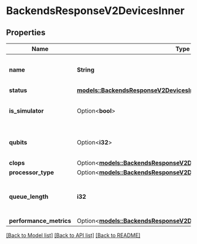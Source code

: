 # BackendsResponseV2DevicesInner

## Properties

Name | Type | Description | Notes
------------ | ------------- | ------------- | -------------
**name** | **String** | The name of the backend device | 
**status** | [**models::BackendsResponseV2DevicesInnerStatus**](BackendsResponseV2_devices_inner_status.md) |  | 
**is_simulator** | Option<**bool**> | Indicates if the device is a simulator | [optional]
**qubits** | Option<**i32**> | The number of qubits in the device | [optional]
**clops** | Option<[**models::BackendsResponseV2DevicesInnerClops**](BackendsResponseV2_devices_inner_clops.md)> |  | [optional]
**processor_type** | Option<[**models::BackendsResponseV2DevicesInnerProcessorType**](BackendsResponseV2_devices_inner_processor_type.md)> |  | [optional]
**queue_length** | **i32** | The number of jobs waiting to be executed | 
**performance_metrics** | Option<[**models::BackendsResponseV2DevicesInnerPerformanceMetrics**](BackendsResponseV2_devices_inner_performance_metrics.md)> |  | [optional]

[[Back to Model list]](../README.md#documentation-for-models) [[Back to API list]](../README.md#documentation-for-api-endpoints) [[Back to README]](../README.md)


